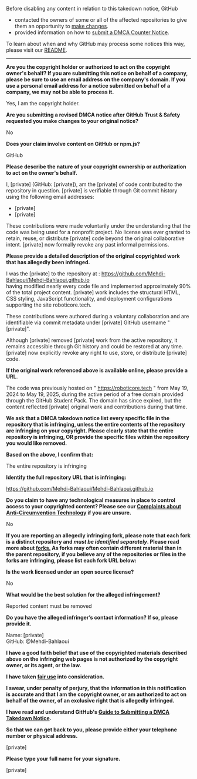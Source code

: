 Before disabling any content in relation to this takedown notice, GitHub
- contacted the owners of some or all of the affected repositories to give them an opportunity to [make changes](https://docs.github.com/en/github/site-policy/dmca-takedown-policy#a-how-does-this-actually-work).
- provided information on how to [submit a DMCA Counter Notice](https://docs.github.com/en/articles/guide-to-submitting-a-dmca-counter-notice).

To learn about when and why GitHub may process some notices this way, please visit our [README](https://github.com/github/dmca/blob/master/README.md#anatomy-of-a-takedown-notice).

---

**Are you the copyright holder or authorized to act on the copyright owner's behalf? If you are submitting this notice on behalf of a company, please be sure to use an email address on the company's domain. If you use a personal email address for a notice submitted on behalf of a company, we may not be able to process it.**

Yes, I am the copyright holder.

**Are you submitting a revised DMCA notice after GitHub Trust & Safety requested you make changes to your original notice?**

No

**Does your claim involve content on GitHub or npm.js?**

GitHub

**Please describe the nature of your copyright ownership or authorization to act on the owner's behalf.**

I, [private] (GitHub: [private]), am the [private] of code contributed to the repository in question. [private] is verifiable through Git commit history using the following email addresses:

- [private]  
- [private]  

These contributions were made voluntarily under the understanding that the code was being used for a nonprofit project. No license was ever granted to retain, reuse, or distribute [private] code beyond the original collaborative intent. [private] now formally revoke any past informal permissions.

**Please provide a detailed description of the original copyrighted work that has allegedly been infringed.**

I was the [private] to the repository at : https://github.com/Mehdi-Bahlaoui/Mehdi-Bahlaoui.github.io  
having modified nearly every code file and implemented approximately 90% of the total project content. [private] work includes the structural HTML, CSS styling, JavaScript functionality, and deployment configurations supporting the site roboticore.tech.

These contributions were authored during a voluntary collaboration and are identifiable via commit metadata under [private] GitHub username "[private]".

Although [private] removed [private] work from the active repository, it remains accessible through Git history and could be restored at any time. [private] now explicitly revoke any right to use, store, or distribute [private] code.

**If the original work referenced above is available online, please provide a URL.**

The code was previously hosted on " https://roboticore.tech " from May 19, 2024 to May 19, 2025, during the active period of a free domain provided through the GitHub Student Pack. The domain has since expired, but the content reflected [private] original work and contributions during that time.

**We ask that a DMCA takedown notice list every specific file in the repository that is infringing, unless the entire contents of the repository are infringing on your copyright. Please clearly state that the entire repository is infringing, OR provide the specific files within the repository you would like removed.**

**Based on the above, I confirm that:**

The entire repository is infringing

**Identify the full repository URL that is infringing:**

https://github.com/Mehdi-Bahlaoui/Mehdi-Bahlaoui.github.io

**Do you claim to have any technological measures in place to control access to your copyrighted content? Please see our <a href="https://docs.github.com/articles/guide-to-submitting-a-dmca-takedown-notice#complaints-about-anti-circumvention-technology">Complaints about Anti-Circumvention Technology</a> if you are unsure.**

No

**If you are reporting an allegedly infringing fork, please note that each fork is a distinct repository and <i>must be identified separately</i>. Please read more about <a href="https://docs.github.com/articles/dmca-takedown-policy#b-what-about-forks-or-whats-a-fork">forks.</a> As forks may often contain different material than in the parent repository, if you believe any of the repositories or files in the forks are infringing, please list each fork URL below:**

**Is the work licensed under an open source license?**

No

**What would be the best solution for the alleged infringement?**

Reported content must be removed

**Do you have the alleged infringer’s contact information? If so, please provide it.**

Name: [private]  
GitHub: @Mehdi-Bahlaoui

**I have a good faith belief that use of the copyrighted materials described above on the infringing web pages is not authorized by the copyright owner, or its agent, or the law.**

**I have taken <a href="https://www.lumendatabase.org/topics/22">fair use</a> into consideration.**

**I swear, under penalty of perjury, that the information in this notification is accurate and that I am the copyright owner, or am authorized to act on behalf of the owner, of an exclusive right that is allegedly infringed.**

**I have read and understand GitHub's <a href="https://docs.github.com/articles/guide-to-submitting-a-dmca-takedown-notice/">Guide to Submitting a DMCA Takedown Notice</a>.**

**So that we can get back to you, please provide either your telephone number or physical address.**

[private]

**Please type your full name for your signature.**

[private]
